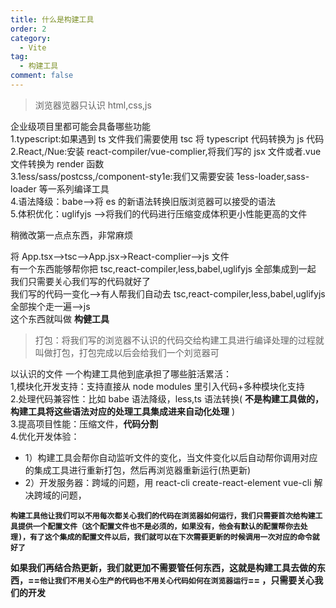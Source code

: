 ```yaml
---
title: 什么是构建工具
order: 2
category:
  - Vite
tag:
  - 构建工具
comment: false
---
```


> 浏览器览器只认识 html,css,js

企业级项目里都可能会具备哪些功能  
1.typescript:如果遇到 ts 文件我们需要使用 tsc 将 typescript 代码转换为 js 代码  
2.React,/Nue:安装 react-compiler/vue-complier,将我们写的 jsx 文件或者.vue 文件转换为 render 函数  
3.1ess/sass/postcss,/component-sty1e:我们又需要安装 1ess-loader,sass-loader 等一系列编译工具  
4.语法降级：babe-->将 es 的新语法转换旧版浏览器可以接受的语法  
5.体积优化：uglifyjs -->将我们的代码进行压缩变成体积更小性能更高的文件

稍微改第一点点东西，非常麻烦

将 App.tsx-->tsc-->App.jsx->React-complier-->js 文件  
有一个东西能够帮你把 tsc,react-compiler,less,babel,uglifyjs 全部集成到一起  
我们只需要关心我们写的代码就好了  
我们写的代码一变化-->有人帮我们自动去 tsc,react-compiler,less,babel,uglifyjs 全部挨个走一遍-->js  
这个东西就叫做 **构健工具**

> 打包：将我们写的浏览器不认识的代码交给构建工具进行编译处理的过程就叫做打包，打包完成以后会给我们一个刘览器可

以认识的文件
一个构建工具他到底承担了哪些脏活累活：  
1,模块化开发支持：支持直接从 node modules 里引入代码+多种模块化支持  
2.处理代码兼容性：比如 babe 语法降级，less,ts 语法转换( **不是构建工具做的，构建工具将这些语法对应的处理工具集成进来自动化处理** )  
3.提高项目性能：压缩文件，**代码分割**  
4.优化开发体验：

- 1）构建工具会帮你自动监听文件的变化，当文件变化以后自动帮你调用对应的集成工具进行重新打包，然后再浏览器重新运行(热更新)
- 2）开发服务器：跨域的问题，用 react-cli create-react-element vue-cli 解决跨域的问题，

**`构建工具他让我们可以不用每次都关心我们的代码在浏览器如何运行，我们只需要首次给构建工具提供一个配置文件（这个配置文件也不是必须的，如果没有，他会有默认的配置帮你去处理)，有了这个集成的配置文件以后，我们就可以在下次需要更新的时候调用一次对应的命令就好了`**

**如果我们再结合热更新，我们就更加不需要管任何东西，这就是构建工具去做的东西，==`他让我们不用关心生产的代码也不用关心代码如何在浏览器运行`== ，只需要关心我们的开发**
